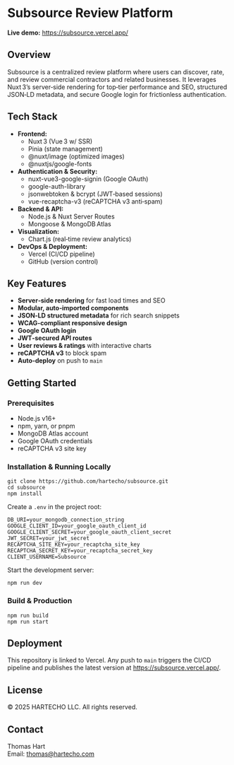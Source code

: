 # Subsource Review Platform

**Live demo:** https://subsource.vercel.app/

## Overview

Subsource is a centralized review platform where users can discover, rate, and review commercial contractors and related businesses. It leverages Nuxt 3’s server‑side rendering for top‑tier performance and SEO, structured JSON‑LD metadata, and secure Google login for frictionless authentication.

## Tech Stack

- **Frontend:**  
  - Nuxt 3 (Vue 3 w/ SSR)  
  - Pinia (state management)  
  - @nuxt/image (optimized images)  
  - @nuxtjs/google-fonts  
- **Authentication & Security:**  
  - nuxt-vue3-google-signin (Google OAuth)  
  - google-auth-library  
  - jsonwebtoken & bcrypt (JWT‑based sessions)  
  - vue-recaptcha-v3 (reCAPTCHA v3 anti‑spam)  
- **Backend & API:**  
  - Node.js & Nuxt Server Routes  
  - Mongoose & MongoDB Atlas  
- **Visualization:**  
  - Chart.js (real‑time review analytics)  
- **DevOps & Deployment:**  
  - Vercel (CI/CD pipeline)  
  - GitHub (version control)  

## Key Features

- **Server‑side rendering** for fast load times and SEO  
- **Modular, auto‑imported components**  
- **JSON‑LD structured metadata** for rich search snippets  
- **WCAG‑compliant responsive design**  
- **Google OAuth login**  
- **JWT‑secured API routes**  
- **User reviews & ratings** with interactive charts  
- **reCAPTCHA v3** to block spam  
- **Auto‑deploy** on push to `main`  

## Getting Started

### Prerequisites

- Node.js v16+  
- npm, yarn, or pnpm  
- MongoDB Atlas account  
- Google OAuth credentials  
- reCAPTCHA v3 site key  

### Installation & Running Locally

    git clone https://github.com/hartecho/subsource.git
    cd subsource
    npm install

Create a `.env` in the project root:

    DB_URI=your_mongodb_connection_string
    GOOGLE_CLIENT_ID=your_google_oauth_client_id
    GOOGLE_CLIENT_SECRET=your_google_oauth_client_secret
    JWT_SECRET=your_jwt_secret
    RECAPTCHA_SITE_KEY=your_recaptcha_site_key
    RECAPTCHA_SECRET_KEY=your_recaptcha_secret_key
    CLIENT_USERNAME=Subsource

Start the development server:

    npm run dev

### Build & Production

    npm run build
    npm run start

## Deployment

This repository is linked to Vercel. Any push to `main` triggers the CI/CD pipeline and publishes the latest version at https://subsource.vercel.app/.

## License

© 2025 HARTECHO LLC. All rights reserved.

## Contact

Thomas Hart  
Email: thomas@hartecho.com  
